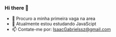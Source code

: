 ### Hi there 👋
- 🔭 Procuro a minha primeira vaga na area
- 🌱 Atualmente estou estudando JavaScipt
- 📫 Contate-me por: IsaacGabrielssz@gmail.com

